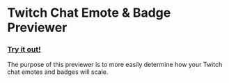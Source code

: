 # Twitch Chat Emote & Badge Previewer

### [Try it out!](https://acdvs.github.io/twitch-chat-previews)

The purpose of this previewer is to more easily determine how your Twitch chat emotes and badges will scale.

